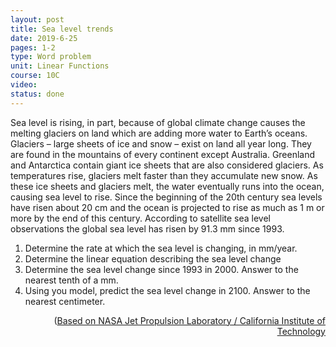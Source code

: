 ```yaml
---
layout: post
title: Sea level trends
date: 2019-6-25
pages: 1-2
type: Word problem
unit: Linear Functions
course: 10C
video:
status: done
---
```

Sea level is rising, in part, because of global climate change causes the melting glaciers on land which are adding more water to Earth’s oceans. Glaciers – large sheets of ice and snow – exist on land all year long. They are found in the mountains of every continent except Australia. Greenland and Antarctica contain giant ice sheets that are also considered glaciers. As temperatures rise, glaciers melt faster than they accumulate new snow. As these ice sheets and glaciers melt, the water eventually runs into the ocean, causing sea level to rise. Since the beginning of the 20th century sea levels have risen about 20 cm and the ocean is projected to rise as much as 1 m or more by the end of this century. According to satellite sea level observations the global sea level has risen by 91.3 mm since 1993.

1. Determine the rate at which the sea level is changing, in mm/year.
1. Determine the linear equation describing the sea level change
1. Determine the sea level change since 1993 in 2000. Answer to the nearest tenth of a mm.
1. Using you model, predict the sea level change in 2100. Answer to the nearest centimeter.

<div style="text-align: right">(<a href="https://www.jpl.nasa.gov/edu/teach/activity/graphing-sea-level-trends/">Based on NASA Jet Propulsion Laboratory / California Institute of Technology</a></div>
